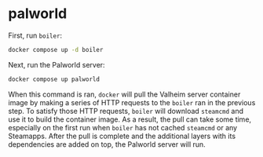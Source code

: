 # palworld

First, run `boiler`:

```sh
docker compose up -d boiler
```

Next, run the Palworld server:

```sh
docker compose up palworld
```

When this command is ran, `docker` will pull the Valheim server container image by making a series of HTTP requests to the `boiler` ran in the previous step. To satisfy those HTTP requests, `boiler` will download `steamcmd` and use it to build the container image. As a result, the pull can take some time, especially on the first run when `boiler` has not cached `steamcmd` or any Steamapps. After the pull is complete and the additional layers with its dependencies are added on top, the Palworld server will run.
